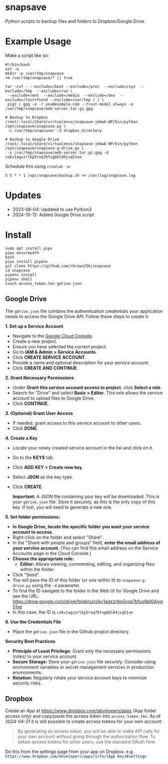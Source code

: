 snapsave
===

Python scripts to backup files and folders to Dropbox/Google Drive.

# Example Usage

Make a script like so:

```
#!/bin/bash
set -e
mkdir -p /var/tmp/snapsave
rm /var/tmp/snapsave/* || true

tar -cvf - --exclude=/boot --exclude=/proc  --exclude=/sys  --exclude=/tmp  --exclude=/run \
 --exclude=/mnt  --exclude=/media  --exclude=/dev  --exclude=/lost+found --exclude=/var/tmp / | \
 pigz | gpg -e -r you@example.com --trust-model always -o /var/tmp/snapsave/web-server.tar.gz.gpg

# Backup to Dropbox
/root/.local/share/virtualenvs/snapsave-jmkwb-WP/bin/python /opt/snapsave/snapsave.py \
 -s /var/tmp/snapsave/ -d dropbox_directory

# Backup to Google Drive
/root/.local/share/virtualenvs/snapsave-jmkwb-WP/bin/python /opt/snapsave/snapsave-g-drive.py \ 
 -s /var/tmp/snapsave/web-server.tar.gz.gpg -d cokv1agzzrlkp5roq7bfug6bl04jvq51xe
```

Schedule this using `crontab -e`:

`5 5 * * 1 /opt/snapsave/backup.sh >> /var/log/snapsave.log`

# Updates

- 2023-06-04: Updated to use Python3
- 2024-10-12: Added Google Drive script

# Install
```
sudo apt install pipx
pipx ensurepath
bash
pipx install pipenv
git clone https://github.com/rbrown256/snapsave
cd snapsave
pipenv install
pipenv shell
touch access_token.tkn gdrive.json
```
## Google Drive

The `gdrive.json` file contains the authentication credentials your application needs to access the Google Drive API. Follow these steps to create it:

**1. Set up a Service Account**

*   Navigate to the [Google Cloud Console](https://console.cloud.google.com/).
*   Create a new project.
*   Ensure you have selected the correct project.
*   Go to **IAM & Admin > Service Accounts**.
*   Click **CREATE SERVICE ACCOUNT**.
*   Provide a name and optional description for your service account.
*   Click **CREATE AND CONTINUE**.

**2. Grant Necessary Permissions**

*   Under **Grant this service account access to project**, click **Select a role**.
*   Search for "Drive" and select **Basic > Editor**. This role allows the service account to upload files to Google Drive.
*   Click **CONTINUE**.

**3. (Optional) Grant User Access**

*   If needed, grant access to this service account to other users. 
*   Click **DONE**.

**4. Create a Key**

*   Locate your newly created service account in the list and click on it.
*   Go to the **KEYS** tab.
*   Click **ADD KEY > Create new key**.
*   Select **JSON** as the key type.
*   Click **CREATE**.

    **Important:** A JSON file containing your key will be downloaded. This is your `gdrive.json` file. Store it securely, as this is the only copy of this key. If lost, you will need to generate a new one.

**5.  Set folder permissions:**

* **In Google Drive, locate the specific folder you want your service account to access.**
* Right-click on the folder and select "Share".
* In the "Share with people and groups" field, **enter the email address of your service account.** (You can find this email address on the Service Accounts page in the Cloud Console.)
* **Choose the appropriate role:**
    * **Editor:**  Allows viewing, commenting, editing, and organizing files within the folder.
* Click "Send".
* You will pass the ID of this folder (or one within it) to `snapsave-g-drive.py` using the `-d` parameter.
* To find the ID navigate to the folder in the Web UI for Google Drive and see the URL: https://drive.google.com/drive/folders/cokv1agzzrlkp5roq7bfug6bl04jvq51xe
* In this case, the ID is `cokv1agzzrlkp5roq7bfug6bl04jvq51xe`

**6. Use the Credentials File**

*   Place the `gdrive.json` file in the Github project directory.

**Security Best Practices**

*   **Principle of Least Privilege:** Grant only the necessary permissions (roles) to your service account.
*   **Secure Storage:** Store your `gdrive.json` file securely. Consider using environment variables or secret management services in production environments.
*   **Rotation:** Regularly rotate your service account keys to minimize security risks.

## Dropbox

Create an App at https://www.dropbox.com/developers/apps (App folder access only) and copy/paste the access token into `access_token.tkn`. As of 2024-04-21 it is still possible to create access tokens for your own account:

> By generating an access token, you will be able to make API calls for your own account without going through the authorization flow. To obtain access tokens for other users, use the standard OAuth flow.

Do this from the settings page from your app on Dropbox. e.g. `https://www.dropbox.com/developers/apps/info/[App Key]#settings`
